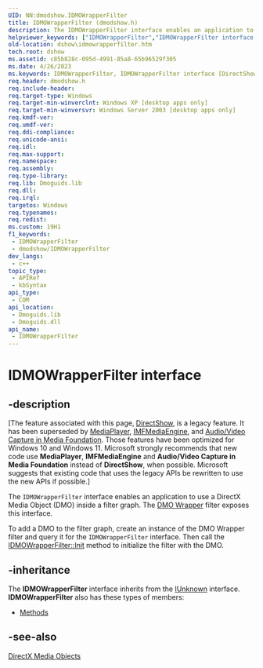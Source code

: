 ```yaml
---
UID: NN:dmodshow.IDMOWrapperFilter
title: IDMOWrapperFilter (dmodshow.h)
description: The IDMOWrapperFilter interface enables an application to use a DirectX Media Object (DMO) inside a filter graph.
helpviewer_keywords: ["IDMOWrapperFilter","IDMOWrapperFilter interface [DirectShow]","IDMOWrapperFilter interface [DirectShow]","described","IDMOWrapperFilterInterface","dmodshow/IDMOWrapperFilter","dshow.idmowrapperfilter"]
old-location: dshow\idmowrapperfilter.htm
tech.root: dshow
ms.assetid: c85b828c-095d-4991-85a8-65b96529f305
ms.date: 4/26/2023
ms.keywords: IDMOWrapperFilter, IDMOWrapperFilter interface [DirectShow], IDMOWrapperFilter interface [DirectShow],described, IDMOWrapperFilterInterface, dmodshow/IDMOWrapperFilter, dshow.idmowrapperfilter
req.header: dmodshow.h
req.include-header: 
req.target-type: Windows
req.target-min-winverclnt: Windows XP [desktop apps only]
req.target-min-winversvr: Windows Server 2003 [desktop apps only]
req.kmdf-ver: 
req.umdf-ver: 
req.ddi-compliance: 
req.unicode-ansi: 
req.idl: 
req.max-support: 
req.namespace: 
req.assembly: 
req.type-library: 
req.lib: Dmoguids.lib
req.dll: 
req.irql: 
targetos: Windows
req.typenames: 
req.redist: 
ms.custom: 19H1
f1_keywords:
 - IDMOWrapperFilter
 - dmodshow/IDMOWrapperFilter
dev_langs:
 - c++
topic_type:
 - APIRef
 - kbSyntax
api_type:
 - COM
api_location:
 - Dmoguids.lib
 - Dmoguids.dll
api_name:
 - IDMOWrapperFilter
---
```


# IDMOWrapperFilter interface


## -description

\[The feature associated with this page, [DirectShow](/windows/win32/directshow/directshow), is a legacy feature. It has been superseded by [MediaPlayer](/uwp/api/Windows.Media.Playback.MediaPlayer), [IMFMediaEngine](/windows/win32/api/mfmediaengine/nn-mfmediaengine-imfmediaengine), and [Audio/Video Capture in Media Foundation](windows/win32/medfound/audio-video-capture-in-media-foundation). Those features have been optimized for Windows 10 and Windows 11. Microsoft strongly recommends that new code use **MediaPlayer**, **IMFMediaEngine** and **Audio/Video Capture in Media Foundation** instead of **DirectShow**, when possible. Microsoft suggests that existing code that uses the legacy APIs be rewritten to use the new APIs if possible.\]

The <code>IDMOWrapperFilter</code> interface enables an application to use a DirectX Media Object (DMO) inside a filter graph. The <a href="/windows/desktop/DirectShow/dmo-wrapper-filter">DMO Wrapper</a> filter exposes this interface.

To add a DMO to the filter graph, create an instance of the DMO Wrapper filter and query it for the <code>IDMOWrapperFilter</code> interface. Then call the <a href="/windows/desktop/api/dmodshow/nf-dmodshow-idmowrapperfilter-init">IDMOWrapperFilter::Init</a> method to initialize the filter with the DMO.

## -inheritance

The <b>IDMOWrapperFilter</b> interface inherits from the <a href="/windows/desktop/api/unknwn/nn-unknwn-iunknown">IUnknown</a> interface. <b>IDMOWrapperFilter</b> also has these types of members:
<ul>
<li><a href="/">Methods</a></li>
</ul>

## -see-also

<a href="/windows/desktop/DirectShow/directx-media-objects">DirectX Media Objects</a>
